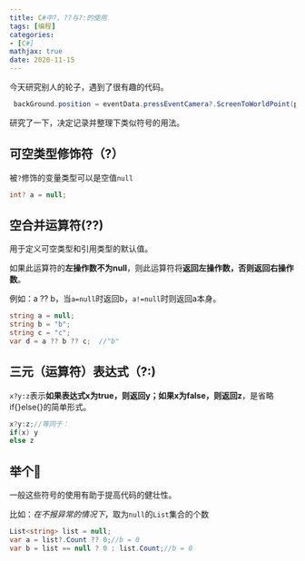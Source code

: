 ```yaml
---
title: C#中?、??与?:的使用
tags: [编程]
categories: 
- [C#]
mathjax: true
date: 2020-11-15
---
```




今天研究别人的轮子，遇到了很有趣的代码。

```c#
 backGround.position = eventData.pressEventCamera?.ScreenToWorldPoint(pointerDownPosition) ?? pointerDownPosition;
```

研究了一下，决定记录并整理下类似符号的用法。



## 可空类型修饰符（?）

被`?`修饰的变量类型可以是空值`null`

```c#
int? a = null;
```



## 空合并运算符(??)

用于定义可空类型和引用类型的默认值。

如果此运算符的**左操作数不为null**，则此运算符将**返回左操作数，否则返回右操作数**。

例如：a ?? b，当`a=null`时返回b，`a!=null`时则返回a本身。

```c#
string a = null;
string b = "b";
string c = "c";
var d = a ?? b ?? c;  //"b"
```



## 三元（运算符）表达式（?:)

`x?y:z`表示**如果表达式x为true，则返回y；如果x为false，则返回z**，是省略if{}else{}的简单形式。

```c#
x?y:z;//等同于：
if(x) y
else z
```



## 举个🌰

一般这些符号的使用有助于提高代码的健壮性。

比如：*在不报异常的情况下*，取为`null`的`List`集合的个数

```c#
List<string> list = null;
var a = list?.Count ?? 0;//b = 0
var b = list == null ? 0 : list.Count;//b = 0
```

